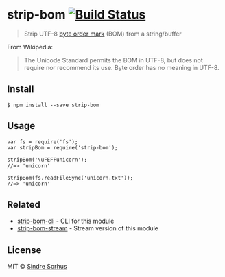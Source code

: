 strip-bom [![Build Status](https://travis-ci.org/sindresorhus/strip-bom.svg?branch=master)](https://travis-ci.org/sindresorhus/strip-bom)
=========================================================================================================================================

> Strip UTF-8 [byte order mark](http://en.wikipedia.org/wiki/Byte_order_mark#UTF-8) (BOM) from a string/buffer

From Wikipedia:

> The Unicode Standard permits the BOM in UTF-8, but does not require nor recommend its use. Byte order has no meaning in UTF-8.

Install
-------

    $ npm install --save strip-bom

Usage
-----

    var fs = require('fs');
    var stripBom = require('strip-bom');

    stripBom('\uFEFFunicorn');
    //=> 'unicorn'

    stripBom(fs.readFileSync('unicorn.txt'));
    //=> 'unicorn'

Related
-------

-   [strip-bom-cli](https://github.com/sindresorhus/strip-bom-cli) - CLI for this module
-   [strip-bom-stream](https://github.com/sindresorhus/strip-bom-stream) - Stream version of this module

License
-------

MIT © [Sindre Sorhus](http://sindresorhus.com)
